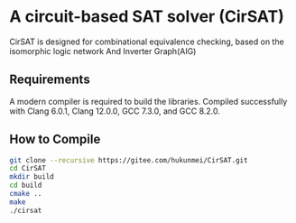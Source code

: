 # A circuit-based SAT solver (CirSAT)
CirSAT is designed for combinational equivalence checking, based on the isomorphic logic network And Inverter Graph(AIG)

## Requirements
A modern compiler is required to build the libraries. 
Compiled successfully with Clang 6.0.1, Clang 12.0.0, GCC 7.3.0, and GCC 8.2.0. 

## How to Compile
```bash
git clone --recursive https://gitee.com/hukunmei/CirSAT.git 
cd CirSAT
mkdir build
cd build
cmake ..
make
./cirsat
```